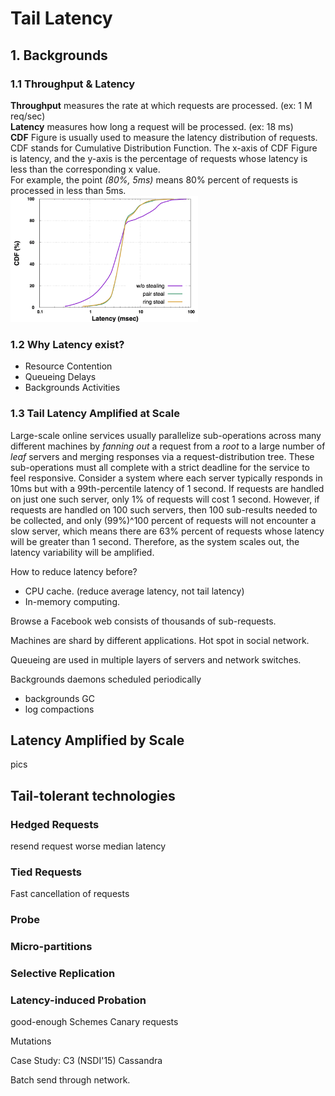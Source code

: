 # Tail Latency

## 1. Backgrounds

### 1.1 Throughput & Latency
  **Throughput** measures the rate at which requests are processed. (ex: 1 M req/sec)
<br>
  **Latency** measures how long a request will be processed. (ex: 18 ms)
<br>
  **CDF** Figure is usually used to measure the latency distribution of requests. CDF stands for 
Cumulative Distribution Function. The x-axis of CDF Figure is latency, and the y-axis is the
percentage of requests whose latency is less than the corresponding x value.
<br>
  For example, the point *(80%, 5ms)* means 80% percent of requests is processed in less than 5ms.
<br>
<img src="cdf.png" alt="CDF figure" width="300">
<br>

### 1.2 Why Latency exist?
- Resource Contention
- Queueing Delays
- Backgrounds Activities


### 1.3 Tail Latency Amplified at Scale
  Large-scale online services usually parallelize sub-operations across many different machines 
by *fanning out* a request from a *root* to a large number of *leaf* servers and merging responses 
via a request-distribution tree. These sub-operations must all complete with a strict deadline 
for the service to feel responsive. 
  Consider a system where each server typically responds in 10ms but with a 99th-percentile 
latency of 1 second. If requests are handled on just one such server, only 1% of requests will
cost 1 second. 
  However, if requests are handled on 100 such servers, then 100 sub-results needed to be 
collected, and only (99%)^100 percent of requests will not encounter a slow server, which means
there are 63% percent of requests whose latency will be greater than 1 second. Therefore, as the
system scales out, the latency variability will be amplified.

How to reduce latency before?
- CPU cache. (reduce average latency, not tail latency)
- In-memory computing.

Browse a Facebook web consists of thousands of sub-requests. 


Machines are shard by different applications.
Hot spot in social network.


Queueing are used in multiple layers of servers and network switches.


Backgrounds daemons scheduled periodically
- backgrounds GC
- log compactions

## Latency Amplified by Scale
pics


## Tail-tolerant technologies
### Hedged Requests
resend request
worse median latency
### Tied Requests
Fast cancellation of requests
### Probe


### Micro-partitions
### Selective Replication
### Latency-induced Probation

good-enough Schemes
Canary requests


Mutations



Case Study: C3 (NSDI'15)
Cassandra


Batch send through network.
